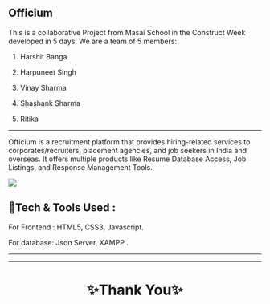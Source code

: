 Officium
---
This is a collaborative Project from Masai School in the Construct Week developed in 5 days. We are a team of 5 members:

1. Harshit Banga

2. Harpuneet Singh 

3. Vinay Sharma

4. Shashank Sharma

5. Ritika
---
Officium is a recruitment platform that provides hiring-related services to corporates/recruiters, placement agencies, and job seekers in India and overseas. It offers multiple products like Resume Database Access, Job Listings, and Response Management Tools.

<img src="https://encrypted-tbn0.gstatic.com/images?q=tbn:ANd9GcTjTgFsgWKjUfJ11bkOW3xbuaorLp5pO1yoPA&usqp=CAU"/>

💫Tech & Tools Used :
---

For Frontend : HTML5, CSS3, Javascript.

For database: Json Server, XAMPP
.
  


---



----
<h1 align="center">✨Thank You✨</h1>

